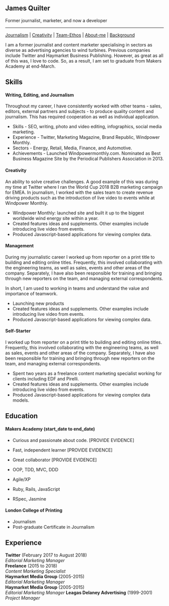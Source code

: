 ## James Quilter

Former journalist, marketer, and now a developer

***

[Journalism](#journalism) | [Creativity](#creativity) | [Team-Ethos](#management) | [About-me](#about-me) | [Background](#background)

I am a former journalist and content marketer specialising in sectors as diverse as advertising agencies to wind turbines. Previous companies include Twitter and Haymarket Business Publishing. However, as great as all of this was, I love to code. So, as a result, I am set to graduate from Makers Academy at end-March. 

## Skills

#### <a name="journalism">Writing, Editing, and Journalism</a>

Throughout my career, I have consistently worked with other teams - sales, editors, external partners and subjects - to produce quality content and journalism. This has required cooperation as well as individual application. 

- Skills - SEO, writing, photo and video editing, infographics, social media marketing. 
- Experience - Twitter, Marketing Magazine, Brand Republic, Windpower Monthly.
- Sectors - Energy, Retail, Media, Finance, and Automotive.
- Achievements - Launched Windpowermonthly.com. Nominated as Best Business Magazine Site by the Periodical Publishers Association in 2013. 

#### <a name="creatvity">Creativity</a>

An ability to solve creative challenges. A good example of this was during my time at Twitter where I ran the World Cup 2018 B2B marketing campaign for EMEA. In journalism, I worked with the sales team to create revenue driving products such as the introduction of live video to events while at Windpower Monthly. 

- Windpower Monthly: launched site and built it up to the biggest worldwide wind energy site within a year.
- Created features ideas and supplements. Other examples include introducing live video from events. 
- Produced Javascript-based applications for viewing complex data. 

#### <a name="management">Management</a>

During my journalistic career I worked up from reporter on a print title to building and editing online titles. Frequently, this involved collaborating with the engineering teams, as well as sales, events and other areas of the company. Separately, I have also been responsible for training and bringing through new reporters on the team, and managing external correspondents. 

In short, I am used to working in teams and understand the value and importance of teamwork. 

- Launching new products
- Created features ideas and supplements. Other examples include introducing live video from events. 
- Produced Javascript-based applications for viewing complex data. 

#### <a name="#about-me">Self-Starter</a>

I worked up from reporter on a print title to building and editing online titles. Frequently, this involved collaborating with the engineering teams, as well as sales, events and other areas of the company. Separately, I have also been responsible for training and bringing through new reporters on the team, and managing external correspondents. 

- Spent two years as a freelance content marketing specialist working for clients including EDF and Pirelli. 
- Created features ideas and supplements. Other examples include introducing live video from events. 
- Produced Javascript-based applications for viewing complex data models. 

## <a name="#background">Education</a>

#### Makers Academy (start_date to end_date)

- Curious and passionate about code. [PROVIDE EVIDENCE]
- Fast, independent learner [PROVIDE EVIDENCE]
- Great collaborator [PROVIDE EVIDENCE]

- OOP, TDD, MVC, DDD
- Agile/XP
- Ruby, Rails, JavaScript
- RSpec, Jasmine

#### London College of Printing

- Journalism
- Post-graduate Certificate in Journalism

## Experience

**Twitter** (February 2017 to August 2018)    
*Editorial Marketing Manager*  
**Freelance** (2015 to 2018)   
*Content Marketing Specialist*  
**Haymarket Media Group** (2005-2015)    
*Editorial Marketing Manager*  
**Haymarket Media Group** (2005-2015)    
*Editorial Marketing Manager*
**Leagas Delaney Advertising** (1999-2001)   
*Project Manager*  
